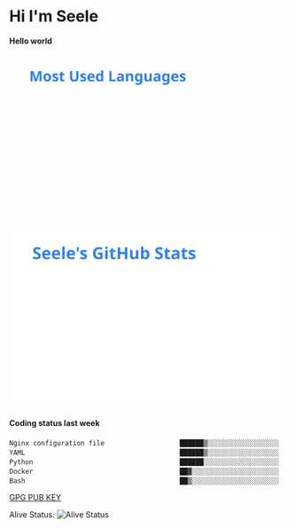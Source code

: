 <h1>Hi I'm Seele</h1>

<b>Hello world</b>

<img src='/assets/top-langs.svg' alt="Seele's github langs"> <img src='/assets/stats.svg' alt="Seele's github stats" >

<h4>Coding status last week </h4>

<!--START_SECTION:waka-->

```txt
Nginx configuration file                   ██████▒░░░░░░░░░░░░░░░░░░   25.99 %
YAML                                       ██████▒░░░░░░░░░░░░░░░░░░   24.80 %
Python                                     ██████░░░░░░░░░░░░░░░░░░░   24.12 %
Docker                                     ██▓░░░░░░░░░░░░░░░░░░░░░░   11.04 %
Bash                                       ██▒░░░░░░░░░░░░░░░░░░░░░░   09.16 %
```

<!--END_SECTION:waka-->

[GPG PUB KEY](https://keys.openpgp.org/vks/v1/by-fingerprint/3FCE91BF5B9666B55B67213C4C57B7824A5B6680)

Alive Status: ![Alive Status](https://hc.dvd.moe/b/2/8b44cecc-1f43-4449-9b4b-9c7fd754673c.svg)
